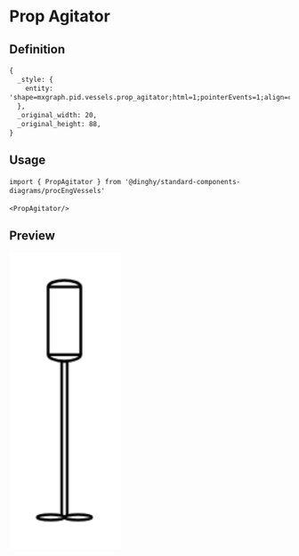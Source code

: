# Prop Agitator

## Definition

```
{
  _style: { 
    entity: 'shape=mxgraph.pid.vessels.prop_agitator;html=1;pointerEvents=1;align=center;verticalLabelPosition=bottom;verticalAlign=top;dashed=0;',
  },
  _original_width: 20,
  _original_height: 88,
}
```

## Usage

```
import { PropAgitator } from '@dinghy/standard-components-diagrams/procEngVessels'

<PropAgitator/>
```

## Preview

<img src="./prop-agitator.png" width="200"/>
